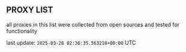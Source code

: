 ## PROXY LIST

all proxies in this list were collected from open sources and tested for functionality

last update: `2025-03-28 02:36:35.563210+00:00` UTC